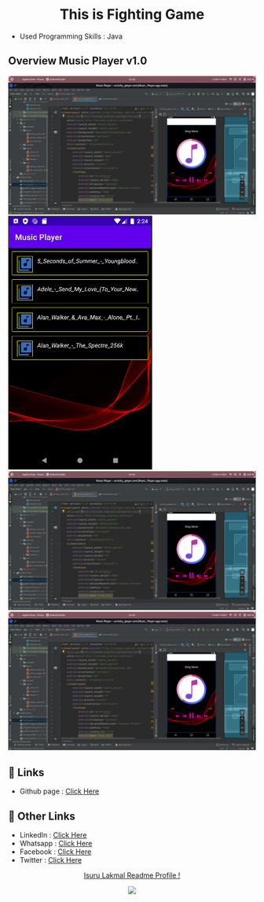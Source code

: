 <h1 align="center">This is Fighting Game</h1>

- Used Programming Skills : Java


<h2>Overview Music Player v1.0️ </h2>

![Isuru Lakmal](assets/Screenshot%20from%202022-06-18%2014-25-59.png)
![Isuru Lakmal](assets/Screenshot%20from%202022-06-18%2014-24-23.png)
![Isuru Lakmal](assets/Screenshot%20from%202022-06-18%2014-25-59.png)
![Isuru Lakmal](assets/Screenshot%20from%202022-06-18%2014-25-59.png)


## :link: **Links**
- Github page : [Click Here](https://isurugithu.github.io/Game_Assignment/)

## :link: **Other Links**
- LinkedIn : [Click Here](http://www.linkedin.com/in/isurulakmal99)
- Whatsapp : [Click Here](https://wa.me/message/GWIVXWGZ6AO6F1)
- Facebook : [Click Here](https://www.facebook.com/anushkaisurulakmal.lakmal/)
- Twitter  : [Click Here](https://twitter.com/AnushkaIsuru72?t=5B3SsIFbGZhhmsYqXuX0Yg&s=09)


<p align="center">
<a href="https://github.com/pasindulakshankudaligama/Readme-File-Styles">
Isuru Lakmal Readme Profile !
</a>
</p>

<p align="center">
  <img src="https://capsule-render.vercel.app/api?type=waving&color=gradient&height=80&section=footer"/>
</p>
